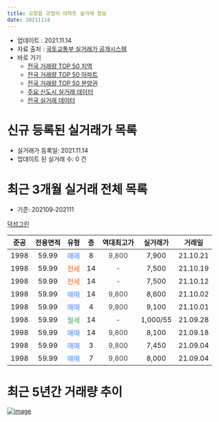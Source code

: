 ```yaml
---
title: 오창읍 괴정리 아파트 실거래 정보
date: 20211114
---
```


* 업데이트 : 2021.11.14
* 자료 출처 : [국토교통부 실거래가 공개시스템](http://rt.molit.go.kr)
* 바로 가기
    * [전국 거래량 TOP 50 지역](https://apt-info.github.io/apt-trade-info/tr)
    * [전국 거래량 TOP 50 아파트](https://apt-info.github.io/apt-trade-info/ta)
    * [전국 거래량 TOP 50 분양권](https://apt-info.github.io/apt-trade-info/tb)
    * [주요 신도시 실거래 데이터](https://apt-info.github.io/apt-trade-info/newtown)
    * [전국 실거래 데이터](https://apt-info.github.io/apt-trade-info/all)



<script async src="https://pagead2.googlesyndication.com/pagead/js/adsbygoogle.js"></script>
<!-- 기본광고 -->
<ins class="adsbygoogle"
     style="display:block"
     data-ad-client="ca-pub-1142216861245946"
     data-ad-slot="4805727019"
     data-ad-format="auto"
     data-full-width-responsive="true"></ins>
<script>
     (adsbygoogle = window.adsbygoogle || []).push({});
</script>


# 신규 등록된 실거래가 목록

* 실거래가 등록일: 2021.11.14
* 업데이트 된 실거래 수: 0 건




<script async src="https://pagead2.googlesyndication.com/pagead/js/adsbygoogle.js"></script>
<!-- 기본광고 -->
<ins class="adsbygoogle"
     style="display:block"
     data-ad-client="ca-pub-1142216861245946"
     data-ad-slot="4805727019"
     data-ad-format="auto"
     data-full-width-responsive="true"></ins>
<script>
     (adsbygoogle = window.adsbygoogle || []).push({});
</script>


# 최근 3개월 실거래 전체 목록
* 기준: 202109-202111


[덕성그린](https://search.naver.com/search.naver?query=%EB%8D%95%EC%84%B1%EA%B7%B8%EB%A6%B0)

|준공|전용면적|유형|층|역대최고가|실거래가|거래일|
|:---:|:---:|:---:|:---:|:---:|:---:|:---:|
|1998|59.99|<span style="color:#4285F3">매매</span>|8|<span style="color:#444444">9,800</span>|7,900|21.10.21|
|1998|59.99|<span style="color:#FF5A00">전세</span>|14|<span style="color:#444444">-</span>|7,500|21.10.19|
|1998|59.99|<span style="color:#FF5A00">전세</span>|14|<span style="color:#444444">-</span>|7,500|21.10.12|
|1998|59.99|<span style="color:#4285F3">매매</span>|14|<span style="color:#444444">9,800</span>|8,600|21.10.02|
|1998|59.99|<span style="color:#4285F3">매매</span>|4|<span style="color:#444444">9,800</span>|9,100|21.10.01|
|1998|59.99|<span style="color:#34A853">월세</span>|14|<span style="color:#444444">-</span>|1,000/55|21.09.28|
|1998|59.99|<span style="color:#4285F3">매매</span>|14|<span style="color:#444444">9,800</span>|8,100|21.09.18|
|1998|59.99|<span style="color:#4285F3">매매</span>|3|<span style="color:#444444">9,800</span>|7,450|21.09.04|
|1998|59.99|<span style="color:#4285F3">매매</span>|7|<span style="color:#444444">9,800</span>|8,000|21.09.04|



<script async src="https://pagead2.googlesyndication.com/pagead/js/adsbygoogle.js"></script>
<!-- 기본광고 -->
<ins class="adsbygoogle"
     style="display:block"
     data-ad-client="ca-pub-1142216861245946"
     data-ad-slot="4805727019"
     data-ad-format="auto"
     data-full-width-responsive="true"></ins>
<script>
     (adsbygoogle = window.adsbygoogle || []).push({});
</script>


# 최근 5년간 거래량 추이


<div style="width:100%;">
    <canvas id="deal_progress" height="200"></canvas>
</div>

<script>
new Chart(document.getElementById("deal_progress"), {
    type: 'line',
    data: {
        labels: ['16.01','16.02','16.03','16.04','16.05','16.06','16.07','16.08','16.09','16.10','16.11','16.12','17.02','17.03','17.04','17.05','17.06','17.07','17.08','17.09','17.10','17.11','17.12','18.01','18.02','18.03','18.04','18.05','18.06','18.07','18.08','18.09','18.10','18.11','19.01','19.03','19.06','19.08','19.09','19.10','19.12','20.01','20.02','20.04','20.05','20.07','20.08','20.09','20.10','20.11','20.12','21.01','21.02','21.03','21.04','21.06','21.07','21.08','21.09','21.10'],
        datasets: [{
            label: '매매/분양권',
            data: [0,1,2,1,1,2,2,1,3,2,0,1,1,1,2,0,3,1,2,2,1,2,1,1,1,1,3,1,1,0,0,4,1,1,1,2,2,1,1,1,2,1,1,1,1,0,1,2,1,1,4,1,1,3,2,3,2,3,3,3],
            borderColor: "rgba(66, 133, 243, 1)",
            backgroundColor: "rgba(66, 133, 243, 0.05)",
            borderWidth: 1,
            pointRadius: 0,
            fill: false,
            lineTension: 0
        },{
            label: '전/월세',
            data: [2,1,1,2,1,1,0,0,1,2,1,0,0,1,1,1,0,0,0,2,0,1,0,0,1,2,0,0,0,3,1,1,0,0,1,1,0,1,0,1,0,1,0,1,0,1,1,1,0,2,0,0,0,1,2,0,0,2,1,2],
            borderColor: "rgba(255, 90, 0, 1)",
            backgroundColor: "rgba(255, 90, 0, 0.05)",
            borderWidth: 1,
            pointRadius: 0,
            fill: false,
            lineTension: 0
        },{
            label: '합계',
            data: [2,2,3,3,2,3,2,1,4,4,1,1,1,2,3,1,3,1,2,4,1,3,1,1,2,3,3,1,1,3,1,5,1,1,2,3,2,2,1,2,2,2,1,2,1,1,2,3,1,3,4,1,1,4,4,3,2,5,4,5],
            borderColor: "rgba(0, 0, 0, 1)",
            backgroundColor: "rgba(0, 0, 0, 0.03)",
            borderWidth: 0.1,
            pointRadius: 0,
            fill: true,
            lineTension: 0
        }
        ]
    },
    options: {
        responsive: true,
        title: {
            display: false
        },
        tooltips: {
            mode: 'index',
            intersect: false
        },
        hover: {
            mode: 'nearest',
            intersect: true
        },
        scales: {
            xAxes: [{
                display: true,
                scaleLabel: {
                    display: true,
                    labelString: '년/월'
                }
            }],
            yAxes: [{
                display: true,
                ticks: {
                    suggestedMin: 0,
                },
                scaleLabel: {
                    display: true,
                    labelString: '실거래 수'
                }
            }]
        }
    }
});

</script>


[![image](https://apt-info.github.io/images/2020-01-03-apt-trade-info/1024x500.png)](https://play.google.com/store/apps/details?id=com.aptinfo.apttradeinfo)

